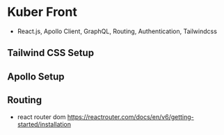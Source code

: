 # Kuber Front

- React.js, Apollo Client, GraphQL, Routing, Authentication, Tailwindcss

## Tailwind CSS Setup

## Apollo Setup

## Routing

- react router dom
  https://reactrouter.com/docs/en/v6/getting-started/installation
